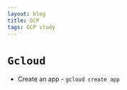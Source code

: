 ```yaml
---
layout: blog
title: GCP
tags: GCP study
---
```




# `Gcloud`
- Create an app - `gcloud create app`
